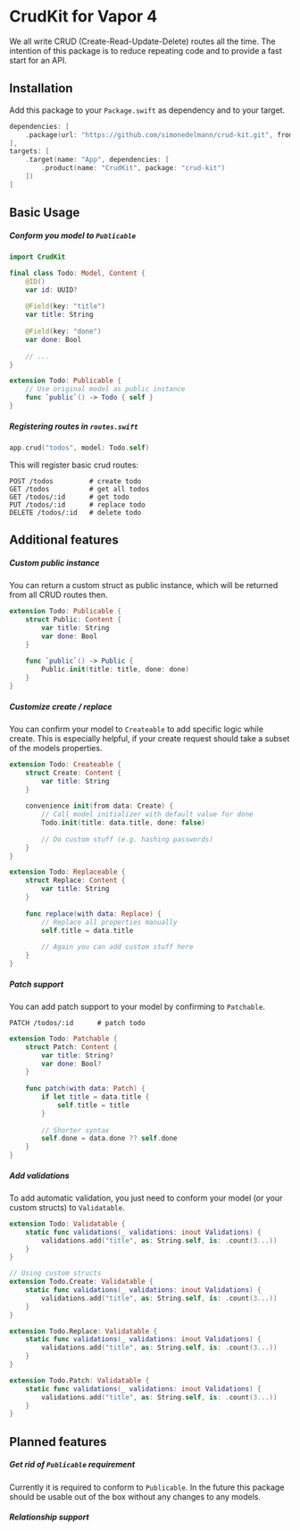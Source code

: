 # CrudKit for Vapor 4

We all write CRUD (Create-Read-Update-Delete) routes all the time. The intention of this package is to reduce repeating code and to provide a fast start for an API. 

## Installation

Add this package to your `Package.swift` as dependency and to your target.

```swift
dependencies: [
    .package(url: "https://github.com/simonedelmann/crud-kit.git", from: "0.0.1")
],
targets: [
    .target(name: "App", dependencies: [
        .product(name: "CrudKit", package: "crud-kit")
    ])
]
```

## Basic Usage

##### Conform you model to `Publicable`

```swift
import CrudKit

final class Todo: Model, Content {
    @ID()
    var id: UUID?
    
    @Field(key: "title")
    var title: String
    
    @Field(key: "done")
    var done: Bool
    
    // ...
}

extension Todo: Publicable {
    // Use original model as public instance
    func `public`() -> Todo { self }
}
```

##### Registering routes in `routes.swift`

```swift
app.crud("todos", model: Todo.self)
```

This will register basic crud routes:

```
POST /todos         # create todo
GET /todos          # get all todos
GET /todos/:id      # get todo
PUT /todos/:id      # replace todo
DELETE /todos/:id   # delete todo
```

## Additional features

##### Custom public instance

You can return a custom struct as public instance, which will be returned from all CRUD routes then.

```swift
extension Todo: Publicable {
    struct Public: Content {
        var title: String
        var done: Bool
    }
    
    func `public`() -> Public {
        Public.init(title: title, done: done)
    }
}
```

##### Customize create / replace

You can confirm your model to `Createable` to add specific logic while create. This is especially helpful, if your create request should take a subset of the models properties.

```swift
extension Todo: Createable {
    struct Create: Content {
        var title: String
    }
    
    convenience init(from data: Create) {
        // Call model initializer with default value for done
        Todo.init(title: data.title, done: false)
        
        // Do custom stuff (e.g. hashing passwords)
    }
}

extension Todo: Replaceable {
    struct Replace: Content {
        var title: String
    }
    
    func replace(with data: Replace) {
        // Replace all properties manually
        self.title = data.title
        
        // Again you can add custom stuff here
    }
}
```

##### Patch support

You can add patch support to your model by confirming to `Patchable`.

```
PATCH /todos/:id      # patch todo
```

```swift
extension Todo: Patchable {
    struct Patch: Content {
        var title: String?
        var done: Bool?
    }
    
    func patch(with data: Patch) {
        if let title = data.title {
            self.title = title
        }
        
        // Shorter syntax
        self.done = data.done ?? self.done
    }
}
```

##### Add validations

To add automatic validation, you just need to conform your model (or your custom structs) to `Validatable`. 

```swift
extension Todo: Validatable {
    static func validations(_ validations: inout Validations) {
        validations.add("title", as: String.self, is: .count(3...))
    }
}

// Using custom structs
extension Todo.Create: Validatable {
    static func validations(_ validations: inout Validations) {
        validations.add("title", as: String.self, is: .count(3...))
    }
}

extension Todo.Replace: Validatable {
    static func validations(_ validations: inout Validations) {
        validations.add("title", as: String.self, is: .count(3...))
    }
}

extension Todo.Patch: Validatable {
    static func validations(_ validations: inout Validations) {
        validations.add("title", as: String.self, is: .count(3...))
    }
}
```

## Planned features

##### Get rid of `Publicable` requirement

Currently it is required to conform to `Publicable`. In the future this package should be usable out of the box without any changes to any models. 

##### Relationship support
